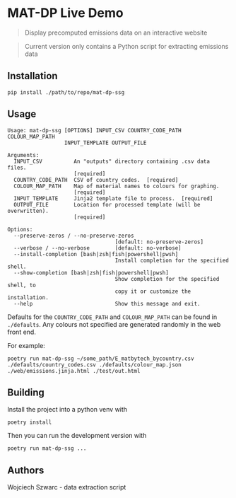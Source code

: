 # MAT-DP Live Demo

> Display precomputed emissions data on an interactive website

> Current version only contains a Python script for extracting emissions data


## Installation

```
pip install ./path/to/repo/mat-dp-ssg
```


## Usage

```
Usage: mat-dp-ssg [OPTIONS] INPUT_CSV COUNTRY_CODE_PATH COLOUR_MAP_PATH
                  INPUT_TEMPLATE OUTPUT_FILE

Arguments:
  INPUT_CSV          An "outputs" directory containing .csv data files.
                     [required]
  COUNTRY_CODE_PATH  CSV of country codes.  [required]
  COLOUR_MAP_PATH    Map of material names to colours for graphing.
                     [required]
  INPUT_TEMPLATE     Jinja2 template file to process.  [required]
  OUTPUT_FILE        Location for processed template (will be overwritten).
                     [required]

Options:
  --preserve-zeros / --no-preserve-zeros
                                  [default: no-preserve-zeros]
  --verbose / --no-verbose        [default: no-verbose]
  --install-completion [bash|zsh|fish|powershell|pwsh]
                                  Install completion for the specified shell.
  --show-completion [bash|zsh|fish|powershell|pwsh]
                                  Show completion for the specified shell, to
                                  copy it or customize the installation.
  --help                          Show this message and exit.
```

Defaults for the `COUNTRY_CODE_PATH` and `COLOUR_MAP_PATH` can be found in `./defaults`.
Any colours not specified are generated randomly in the web front end.

For example:

```
poetry run mat-dp-ssg ~/some_path/E_matbytech_bycountry.csv ./defaults/country_codes.csv ./defaults/colour_map.json ./web/emissions.jinja.html ./test/out.html
```


## Building

Install the project into a python venv with

```
poetry install
```

Then you can run the development version with

```
poetry run mat-dp-ssg ...
```


## Authors
Wojciech Szwarc - data extraction script
